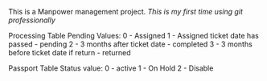 This is a Manpower management project. 
_This is my first time using git professionally_

Processing Table Pending Values: 
0 - Assigned
1 - Assigned ticket date has passed - pending
2 - 3 months after ticket date - completed
3 - 3 months before ticket date if return - returned

Passport Table Status value: 
0 - active
1 - On Hold
2 - Disable